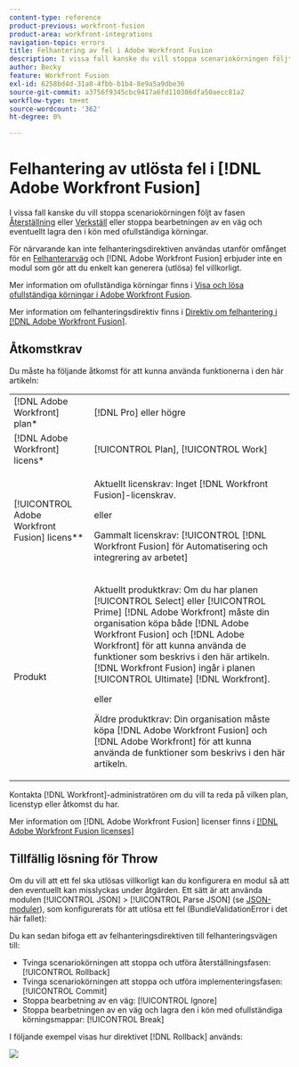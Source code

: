 ```yaml
---
content-type: reference
product-previous: workfront-fusion
product-area: workfront-integrations
navigation-topic: errors
title: Felhantering av fel i Adobe Workfront Fusion
description: I vissa fall kanske du vill stoppa scenariokörningen följt av återställnings- eller implementeringsfasen eller stoppa bearbetningen av en väg och eventuellt lagra den i kön för Visa och lösa ofullständiga körningar i Adobe Workfront Fusion.
author: Becky
feature: Workfront Fusion
exl-id: 6258bd4d-31a0-4fbb-b1b4-8e9a5a9dbe36
source-git-commit: a3756f9345cbc9417a6fd110306dfa50aecc81a2
workflow-type: tm+mt
source-wordcount: '362'
ht-degree: 0%

---
```


# Felhantering av utlösta fel i [!DNL Adobe Workfront Fusion]

I vissa fall kanske du vill stoppa scenariokörningen följt av fasen [Återställning](../../workfront-fusion/scenarios/scenario-execution-cycles-phases.md#rollback) eller [Verkställ](../../workfront-fusion/scenarios/scenario-execution-cycles-phases.md#commit) eller stoppa bearbetningen av en väg och eventuellt lagra den i kön med ofullständiga körningar.

För närvarande kan inte felhanteringsdirektiven användas utanför omfånget för en [Felhanterarväg](../../workfront-fusion/errors/error-handling.md#error) och [!DNL Adobe Workfront Fusion] erbjuder inte en modul som gör att du enkelt kan generera (utlösa) fel villkorligt.

Mer information om ofullständiga körningar finns i [Visa och lösa ofullständiga körningar i Adobe Workfront Fusion](../../workfront-fusion/scenarios/view-and-resolve-incomplete-executions.md).

Mer information om felhanteringsdirektiv finns i [Direktiv om felhantering i [!DNL Adobe Workfront Fusion]](../../workfront-fusion/errors/directives-for-error-handling.md).

## Åtkomstkrav

Du måste ha följande åtkomst för att kunna använda funktionerna i den här artikeln:

<table style="table-layout:auto">
 <col> 
 <col> 
 <tbody> 
  <tr> 
   <td role="rowheader">[!DNL Adobe Workfront] plan*</td> 
   <td> <p>[!DNL Pro] eller högre</p> </td> 
  </tr> 
  <tr data-mc-conditions=""> 
   <td role="rowheader">[!DNL Adobe Workfront] licens*</td> 
   <td> <p>[!UICONTROL Plan], [!UICONTROL Work]</p> </td> 
  </tr> 
  <tr> 
   <td role="rowheader">[!UICONTROL Adobe Workfront Fusion] licens**</td> 
   <td>
   <p>Aktuellt licenskrav: Inget [!DNL Workfront Fusion]-licenskrav.</p>
   <p>eller</p>
   <p>Gammalt licenskrav: [!UICONTROL [!DNL Workfront Fusion] för Automatisering och integrering av arbetet] </p>
   </td> 
  </tr> 
  <tr> 
   <td role="rowheader">Produkt</td> 
   <td>
   <p>Aktuellt produktkrav: Om du har planen [!UICONTROL Select] eller [!UICONTROL Prime] [!DNL Adobe Workfront] måste din organisation köpa både [!DNL Adobe Workfront Fusion] och [!DNL Adobe Workfront] för att kunna använda de funktioner som beskrivs i den här artikeln. [!DNL Workfront Fusion] ingår i planen [!UICONTROL Ultimate] [!DNL Workfront].</p>
   <p>eller</p>
   <p>Äldre produktkrav: Din organisation måste köpa [!DNL Adobe Workfront Fusion] och [!DNL Adobe Workfront] för att kunna använda de funktioner som beskrivs i den här artikeln.</p>
   </td> 
  </tr> 
 </tbody> 
</table>

Kontakta [!DNL Workfront]-administratören om du vill ta reda på vilken plan, licenstyp eller åtkomst du har.

Mer information om [!DNL Adobe Workfront Fusion] licenser finns i [[!DNL Adobe Workfront Fusion licenses]](../../workfront-fusion/get-started/license-automation-vs-integration.md)

## Tillfällig lösning för Throw

Om du vill att ett fel ska utlösas villkorligt kan du konfigurera en modul så att den eventuellt kan misslyckas under åtgärden. Ett sätt är att använda modulen [!UICONTROL JSON] > [!UICONTROL Parse JSON] (se [ JSON-moduler](../../workfront-fusion/apps-and-their-modules/json-modules.md)), som konfigurerats för att utlösa ett fel (BundleValidationError i det här fallet):

Du kan sedan bifoga ett av felhanteringsdirektiven till felhanteringsvägen till:

* Tvinga scenariokörningen att stoppa och utföra återställningsfasen: [!UICONTROL Rollback]
* Tvinga scenariokörningen att stoppa och utföra implementeringsfasen: [!UICONTROL Commit]
* Stoppa bearbetning av en väg: [!UICONTROL Ignore]
* Stoppa bearbetningen av en väg och lagra den i kön med ofullständiga körningsmappar: [!UICONTROL Break]

I följande exempel visas hur direktivet [!DNL Rollback] används:

![](assets/rollback-directive-350x175.png)
